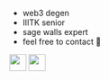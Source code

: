 * web3 degen
* IIITK senior
* sage walls expert
* feel free to contact 🥺  
  
<a href="https://www.linkedin.com/in/charles-v-j-641913187/" target="blank"><img align="center" src="https://img.icons8.com/doodle/344/linkedin-circled.png" alt="" height="30" width="30" /></a> <a href="https://twitter.com/Charles_V_J" target="blank"><img align="center" src="https://img.icons8.com/plasticine/344/twitter--v2.png" alt="" height="30" width="30" /></a>
